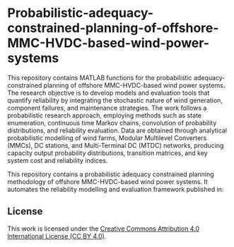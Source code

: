 # Probabilistic-adequacy-constrained-planning-of-offshore-MMC-HVDC-based-wind-power-systems

This repository contains MATLAB functions for the probabilistic adequacy-constrained planning of offshore MMC-HVDC-based wind power systems. The research objective is to develop models and evaluation tools that quantify reliability by integrating the stochastic nature of wind generation, component failures, and maintenance strategies. The work follows a probabilistic research approach, employing methods such as state enumeration, continuous time Markov chains, convolution of probability distributions, and reliability evaluation. Data are obtained through analytical probabilistic modelling of wind farms, Modular Multilevel Converters (MMCs), DC stations, and Multi-Terminal DC (MTDC) networks, producing capacity output probability distributions, transition matrices, and key system cost and reliability indices.

This repository contains a probabilistic adequacy constrained planning methodology of offshore MMC-HVDC-based wind power systems. It automates the reliability modelling and evaluation framework published in:


## License
This work is licensed under the [Creative Commons Attribution 4.0 International License (CC BY 4.0)](https://creativecommons.org/licenses/by/4.0/).
